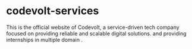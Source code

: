 # codevolt-services
 This is the official website of Codevolt, a service-driven tech company focused on providing reliable and scalable digital solutions. and providing internships in multiple domain .
